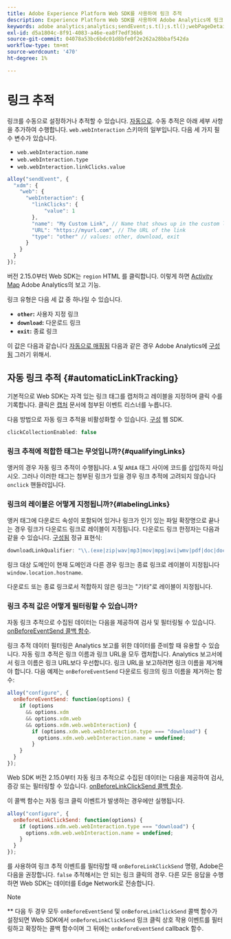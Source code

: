 ```yaml
---
title: Adobe Experience Platform Web SDK를 사용하여 링크 추적
description: Experience Platform Web SDK를 사용하여 Adobe Analytics에 링크 데이터를 전송하는 방법 알아보기
keywords: adobe analytics;analytics;sendEvent;s.t();s.tl();webPageDetails;pageViews;webInteraction;웹 상호 작용;페이지 보기;링크 추적;링크;링크 추적 링크;clickCollection;클릭 컬렉션;
exl-id: d5a1804c-8f91-4083-a46e-ea8f7edf36b6
source-git-commit: 04078a53bc6bdc01d8bfe0f2e262a28bbaf542da
workflow-type: tm+mt
source-wordcount: '470'
ht-degree: 1%

---
```


# 링크 추적

링크를 수동으로 설정하거나 추적할 수 있습니다. [자동으로](#automaticLinkTracking). 수동 추적은 아래 세부 사항을 추가하여 수행합니다. `web.webInteraction` 스키마의 일부입니다. 다음 세 가지 필수 변수가 있습니다.

* `web.webInteraction.name`
* `web.webInteraction.type`
* `web.webInteraction.linkClicks.value`

```javascript
alloy("sendEvent", {
  "xdm": {
    "web": {
      "webInteraction": {
        "linkClicks": {
            "value": 1
        },
        "name": "My Custom Link", // Name that shows up in the custom links report
        "URL": "https://myurl.com", // The URL of the link
        "type": "other" // values: other, download, exit
      }
    }
  }
});
```

버전 2.15.0부터 Web SDK는 `region` HTML 를 클릭합니다. 이렇게 하면 [Activity Map](https://experienceleague.adobe.com/docs/analytics/analyze/activity-map/activity-map.html) Adobe Analytics의 보고 기능.

링크 유형은 다음 세 값 중 하나일 수 있습니다.

* **`other`:** 사용자 지정 링크
* **`download`:** 다운로드 링크
* **`exit`:** 종료 링크

이 값은 다음과 같습니다 [자동으로 매핑됨](adobe-analytics/automatically-mapped-vars.md) 다음과 같은 경우 Adobe Analytics에 [구성됨](adobe-analytics/analytics-overview.md) 그러기 위해서.

## 자동 링크 추적 {#automaticLinkTracking}

기본적으로 Web SDK는 자격 있는 링크 태그를 캡처하고 레이블을 지정하며 클릭 수를 기록합니다. 클릭은 [캡처](https://www.w3.org/TR/uievents/#capture-phase) 문서에 첨부된 이벤트 리스너를 누릅니다.

다음 방법으로 자동 링크 추적을 비활성화할 수 있습니다. [구성](../fundamentals/configuring-the-sdk.md#clickCollectionEnabled) 웹 SDK.

```javascript
clickCollectionEnabled: false
```

### 링크 추적에 적합한 태그는 무엇입니까?{#qualifyingLinks}

앵커의 경우 자동 링크 추적이 수행됩니다. `A` 및 `AREA` 태그 사이에 코드를 삽입하지 마십시오. 그러나 이러한 태그는 첨부된 링크가 있을 경우 링크 추적에 고려되지 않습니다 `onclick` 핸들러입니다.

### 링크의 레이블은 어떻게 지정됩니까?{#labelingLinks}

앵커 태그에 다운로드 속성이 포함되어 있거나 링크가 인기 있는 파일 확장명으로 끝나는 경우 링크가 다운로드 링크로 레이블이 지정됩니다. 다운로드 링크 한정자는 다음과 같을 수 있습니다. [구성됨](../fundamentals/configuring-the-sdk.md) 정규 표현식:

```javascript
downloadLinkQualifier: "\\.(exe|zip|wav|mp3|mov|mpg|avi|wmv|pdf|doc|docx|xls|xlsx|ppt|pptx)$"
```

링크 대상 도메인이 현재 도메인과 다른 경우 링크는 종료 링크로 레이블이 지정됩니다 `window.location.hostname`.

다운로드 또는 종료 링크로서 적합하지 않은 링크는 &quot;기타&quot;로 레이블이 지정됩니다.

### 링크 추적 값은 어떻게 필터링할 수 있습니까?

자동 링크 추적으로 수집된 데이터는 다음을 제공하여 검사 및 필터링될 수 있습니다. [onBeforeEventSend 콜백 함수](../fundamentals/tracking-events.md#modifying-events-globally).

링크 추적 데이터 필터링은 Analytics 보고를 위한 데이터를 준비할 때 유용할 수 있습니다. 자동 링크 추적은 링크 이름과 링크 URL을 모두 캡처합니다. Analytics 보고서에서 링크 이름은 링크 URL보다 우선합니다. 링크 URL을 보고하려면 링크 이름을 제거해야 합니다. 다음 예제는 `onBeforeEventSend` 다운로드 링크의 링크 이름을 제거하는 함수:

```javascript
alloy("configure", {
  onBeforeEventSend: function(options) {
    if (options
      && options.xdm
      && options.xdm.web
      && options.xdm.web.webInteraction) {
        if (options.xdm.web.webInteraction.type === "download") {
          options.xdm.web.webInteraction.name = undefined;
        }
    }
  }
});
```

Web SDK 버전 2.15.0부터 자동 링크 추적으로 수집된 데이터는 다음을 제공하여 검사, 증강 또는 필터링할 수 있습니다. [onBeforeLinkClickSend 콜백 함수](../fundamentals/configuring-the-sdk.md#onBeforeLinkClickSend).

이 콜백 함수는 자동 링크 클릭 이벤트가 발생하는 경우에만 실행됩니다.

```javascript
alloy("configure", {
  onBeforeLinkClickSend: function(options) {
    if (options.xdm.web.webInteraction.type === "download") {
      options.xdm.web.webInteraction.name = undefined;
    }
  }
});
```

를 사용하여 링크 추적 이벤트를 필터링할 때 `onBeforeLinkClickSend` 명령, Adobe은 다음을 권장합니다. `false` 추적해서는 안 되는 링크 클릭의 경우. 다른 모든 응답을 수행하면 Web SDK는 데이터를 Edge Network로 전송합니다.


>[!NOTE]
>
>** 다음 두 경우 모두 `onBeforeEventSend` 및 `onBeforeLinkClickSend` 콜백 함수가 설정되면 Web SDK에서 `onBeforeLinkClickSend` 링크 클릭 상호 작용 이벤트를 필터링하고 확장하는 콜백 함수이며 그 뒤에는 `onBeforeEventSend` callback 함수.